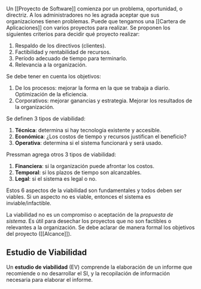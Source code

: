 Un [[Proyecto de Software]] comienza por un problema, oportunidad, o directriz. A los administradores no les agrada aceptar que sus organizaciones tienen problemas. Puede que tengamos una [[Cartera de Aplicaciones]] con varios proyectos para realizar. Se proponen los siguientes criterios para decidir qué proyecto realizar:

1. Respaldo de los directivos (clientes).
2. Factibilidad y rentabilidad de recursos.
3. Período adecuado de tiempo para terminarlo.
4. Relevancia a la organización.

Se debe tener en cuenta los objetivos:

1. De los procesos: mejorar la forma en la que se trabaja a diario. Optimización de la eficiencia.
2. Corporativos: mejorar ganancias y estrategia. Mejorar los resultados de la organización.

Se definen 3 tipos de viabilidad:

1. **Técnica**: determina si hay tecnología existente y accesible.
2. **Económica**: ¿Los costos de tiempo y recursos justifican el beneficio?
3. **Operativa**: determina si el sistema funcionará y será usado.

Pressman agrega otros 3 tipos de viabilidad:

1. **Financiera**: si la organización puede afrontar los costos.
2. **Temporal**: si los plazos de tiempo son alcanzables.
3. **Legal**: si el sistema es legal o no.

Estos 6 aspectos de la viabilidad son fundamentales y todos deben ser viables. Si un aspecto no es viable, entonces el sistema es inviable/infactible.

La viabilidad no es un compromiso o aceptación de la *propuesta de sistema*. Es útil para desechar los proyectos que no son factibles o relevantes a la organización. Se debe aclarar de manera formal los objetivos del proyecto ([[Alcance]]).

## Estudio de Viabilidad

Un **estudio de viabilidad** (EV) comprende la elaboración de un informe que recomiende o no desarrollar el SI, y la recopilación de información necesaria para elaborar el informe.
